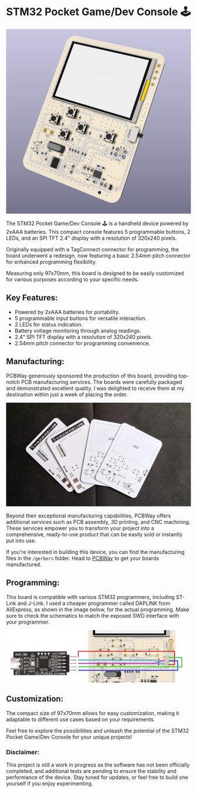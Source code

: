 # STM32 Pocket Game/Dev Console 🕹️

![screenshot #1](images/stopwatchy-kicad.png)

The STM32 Pocket Game/Dev Console 🕹️ is a handheld device powered by 2xAAA batteries. This compact console features 5 programmable buttons, 2 LEDs, and an SPI TFT 2.4" display with a resolution of 320x240 pixels.

Originally equipped with a TagConnect connector for programming, the board underwent a redesign, now featuring a basic 2.54mm pitch connector for enhanced programming flexibility.

Measuring only 97x70mm, this board is designed to be easily customized for various purposes according to your specific needs.

## Key Features:

- Powered by 2xAAA batteries for portability.
- 5 programmable input buttons for versatile interaction.
- 2 LEDs for status indication.
- Battery voltage monitoring through analog readings.
- 2.4" SPI TFT display with a resolution of 320x240 pixels.
- 2.54mm pitch connector for programming convenience.

## Manufacturing:

PCBWay generously sponsored the production of this board, providing top-notch PCB manufacturing services. The boards were carefully packaged and demonstrated excellent quality. I was delighted to receive them at my destination within just a week of placing the order.

![PCBWay PCB](images/pcbway.jpg)

Beyond their exceptional manufacturing capabilities, PCBWay offers additional services such as PCB assembly, 3D printing, and CNC machining. These services empower you to transform your project into a comprehensive, ready-to-use product that can be easily sold or instantly put into use.

If you're interested in building this device, you can find the manufacturing files in the `/gerbers` folder. Head to [PCBWay](https://www.pcbway.com/) to get your boards manufactured.

## Programming:

This board is compatible with various STM32 programmers, including ST-Link and J-Link. I used a cheaper programmer called DAPLINK from AliExpress, as shown in the image below, for the actual programming. Make sure to check the schematics to match the exposed SWD interface with your programmer.

![programming](images/programming.png)

## Customization:

The compact size of 97x70mm allows for easy customization, making it adaptable to different use cases based on your requirements.

Feel free to explore the possibilities and unleash the potential of the STM32 Pocket Game/Dev Console for your unique projects!

### Disclaimer:

This project is still a work in progress as the software has not been officially completed, and additional tests are pending to ensure the stability and performance of the device. Stay tuned for updates, or feel free to build one yourself if you enjoy experimenting.
